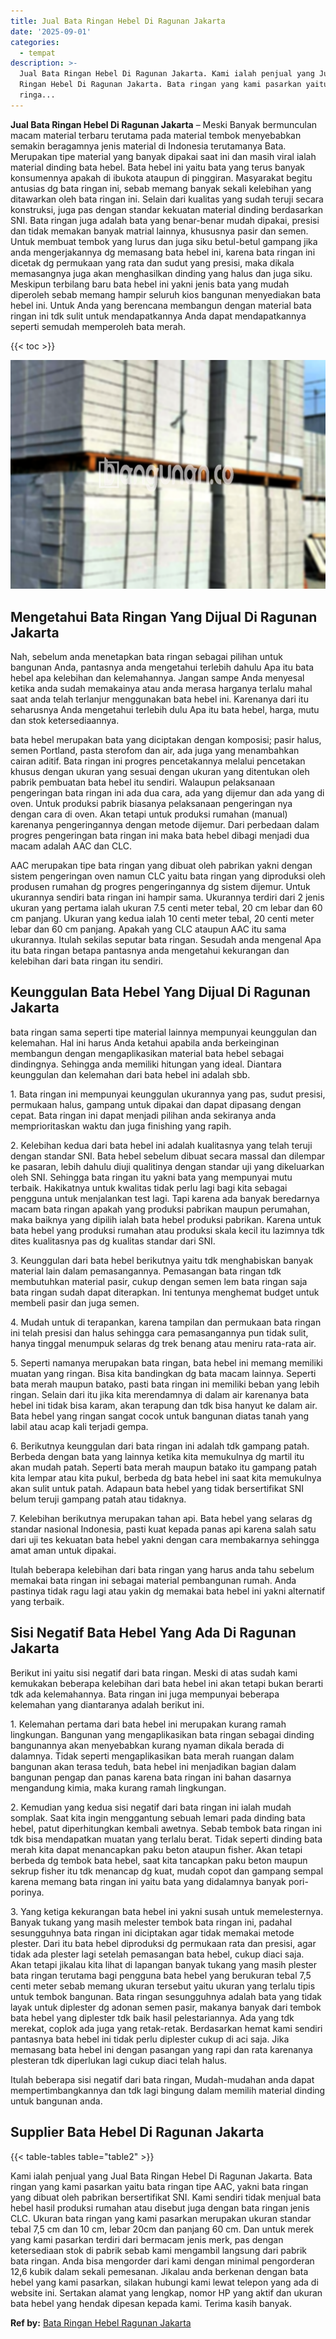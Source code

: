```yaml
---
title: Jual Bata Ringan Hebel Di Ragunan Jakarta
date: '2025-09-01'
categories:
  - tempat
description: >-
  Jual Bata Ringan Hebel Di Ragunan Jakarta. Kami ialah penjual yang Jual Bata
  Ringan Hebel Di Ragunan Jakarta. Bata ringan yang kami pasarkan yaitu bata
  ringa...
---
```


**Jual Bata Ringan Hebel Di Ragunan Jakarta** – Meski Banyak bermunculan macam material terbaru terutama pada material tembok menyebabkan semakin beragamnya jenis material di Indonesia terutamanya Bata. Merupakan tipe material yang banyak dipakai saat ini dan masih viral ialah material dinding bata hebel. Bata hebel ini yaitu bata yang terus banyak konsumennya apakah di ibukota ataupun di pinggiran. Masyarakat begitu antusias dg bata ringan ini, sebab memang banyak sekali kelebihan yang ditawarkan oleh bata ringan ini. Selain dari kualitas yang sudah teruji secara konstruksi, juga pas dengan standar kekuatan material dinding berdasarkan SNI. Bata ringan juga adalah bata yang benar-benar mudah dipakai, presisi dan tidak memakan banyak matrial lainnya, khususnya pasir dan semen. Untuk membuat tembok yang lurus dan juga siku betul-betul gampang jika anda mengerjakannya dg memasang bata hebel ini, karena bata ringan ini dicetak dg permukaan yang rata dan sudut yang presisi, maka dikala memasangnya juga akan menghasilkan dinding yang halus dan juga siku. Meskipun terbilang baru bata hebel ini yakni jenis bata yang mudah diperoleh sebab memang hampir seluruh kios bangunan menyediakan bata hebel ini. Untuk Anda yang berencana membangun dengan material bata ringan ini tdk sulit untuk mendapatkannya Anda dapat mendapatkannya seperti semudah memperoleh bata merah.

{{< toc >}}

![Jual Bata Ringan Hebel Di Ragunan Jakarta](/images/jual-hebel-murah-03.png)

## Mengetahui Bata Ringan Yang Dijual Di Ragunan Jakarta

Nah, sebelum anda menetapkan bata ringan sebagai pilihan untuk bangunan Anda, pantasnya anda mengetahui terlebih dahulu Apa itu bata hebel apa kelebihan dan kelemahannya. Jangan sampe Anda menyesal ketika anda sudah memakainya atau anda merasa harganya terlalu mahal saat anda telah terlanjur menggunakan bata hebel ini. Karenanya dari itu seharusnya Anda mengetahui terlebih dulu Apa itu bata hebel, harga, mutu dan stok ketersediaannya.

bata hebel merupakan bata yang diciptakan dengan komposisi; pasir halus, semen Portland, pasta sterofom dan air, ada juga yang menambahkan cairan aditif. Bata ringan ini progres pencetakannya melalui pencetakan khusus dengan ukuran yang sesuai dengan ukuran yang ditentukan oleh pabrik pembuatan bata hebel itu sendiri. Walaupun pelaksanaan pengeringan bata ringan ini ada dua cara, ada yang dijemur dan ada yang di oven. Untuk produksi pabrik biasanya pelaksanaan pengeringan nya dengan cara di oven. Akan tetapi untuk produksi rumahan (manual) karenanya pengeringannya dengan metode dijemur. Dari perbedaan dalam progres pengeringan bata ringan ini maka bata hebel dibagi menjadi dua macam adalah AAC dan CLC.

AAC merupakan tipe bata ringan yang dibuat oleh pabrikan yakni dengan sistem pengeringan oven namun CLC yaitu bata ringan yang diproduksi oleh produsen rumahan dg progres pengeringannya dg sistem dijemur. Untuk ukurannya sendiri bata ringan ini hampir sama. Ukurannya terdiri dari 2 jenis ukuran yang pertama ialah ukuran 7.5 centi meter tebal, 20 cm lebar dan 60 cm panjang. Ukuran yang kedua ialah 10 centi meter tebal, 20 centi meter lebar dan 60 cm panjang. Apakah yang CLC ataupun AAC itu sama ukurannya. Itulah sekilas seputar bata ringan. Sesudah anda mengenal Apa itu bata ringan betapa pantasnya anda mengetahui kekurangan dan kelebihan dari bata ringan itu sendiri.

## Keunggulan Bata Hebel Yang Dijual Di Ragunan Jakarta

bata ringan sama seperti tipe material lainnya mempunyai keunggulan dan kelemahan. Hal ini harus Anda ketahui apabila anda berkeinginan membangun dengan mengaplikasikan material bata hebel sebagai dindingnya. Sehingga anda memiliki hitungan yang ideal. Diantara keunggulan dan kelemahan dari bata hebel ini adalah sbb.

1\. Bata ringan ini mempunyai keunggulan ukurannya yang pas, sudut presisi, permukaan halus, gampang untuk dipakai dan dapat dipasang dengan cepat. Bata ringan ini dapat menjadi pilihan anda sekiranya anda memprioritaskan waktu dan juga finishing yang rapih.

2\. Kelebihan kedua dari bata hebel ini adalah kualitasnya yang telah teruji dengan standar SNI. Bata hebel sebelum dibuat secara massal dan dilempar ke pasaran, lebih dahulu diuji qualitinya dengan standar uji yang dikeluarkan oleh SNI. Sehingga bata ringan itu yakni bata yang mempunyai mutu terbaik. Hakikatnya untuk kwalitas tidak perlu lagi bagi kita sebagai pengguna untuk menjalankan test lagi. Tapi karena ada banyak beredarnya macam bata ringan apakah yang produksi pabrikan maupun perumahan, maka baiknya yang dipilih ialah bata hebel produksi pabrikan. Karena untuk bata hebel yang produksi rumahan atau produksi skala kecil itu lazimnya tdk dites kualitasnya pas dg kualitas standar dari SNI.

3\. Keunggulan dari bata hebel berikutnya yaitu tdk menghabiskan banyak material lain dalam pemasangannya. Pemasangan bata ringan tdk membutuhkan material pasir, cukup dengan semen lem bata ringan saja bata ringan sudah dapat diterapkan. Ini tentunya menghemat budget untuk membeli pasir dan juga semen.

4\. Mudah untuk di terapankan, karena tampilan dan permukaan bata ringan ini telah presisi dan halus sehingga cara pemasangannya pun tidak sulit, hanya tinggal menumpuk selaras dg trek benang atau meniru rata-rata air.

5\. Seperti namanya merupakan bata ringan, bata hebel ini memang memiliki muatan yang ringan. Bisa kita bandingkan dg bata macam lainnya. Seperti bata merah maupun batako, pasti bata ringan ini memiliki beban yang lebih ringan. Selain dari itu jika kita merendamnya di dalam air karenanya bata hebel ini tidak bisa karam, akan terapung dan tdk bisa hanyut ke dalam air. Bata hebel yang ringan sangat cocok untuk bangunan diatas tanah yang labil atau acap kali terjadi gempa.

6\. Berikutnya keunggulan dari bata ringan ini adalah tdk gampang patah. Berbeda dengan bata yang lainnya ketika kita memukulnya dg martil itu akan mudah patah. Seperti bata merah maupun batako itu gampang patah kita lempar atau kita pukul, berbeda dg bata hebel ini saat kita memukulnya akan sulit untuk patah. Adapaun bata hebel yang tidak bersertifikat SNI belum teruji gampang patah atau tidaknya.

7\. Kelebihan berikutnya merupakan tahan api. Bata hebel yang selaras dg standar nasional Indonesia, pasti kuat kepada panas api karena salah satu dari uji tes kekuatan bata hebel yakni dengan cara membakarnya sehingga amat aman untuk dipakai.

Itulah beberapa kelebihan dari bata ringan yang harus anda tahu sebelum memakai bata ringan ini sebagai material pembangunan rumah. Anda pastinya tidak ragu lagi atau yakin dg memakai bata hebel ini yakni alternatif yang terbaik.

## Sisi Negatif Bata Hebel Yang Ada Di Ragunan Jakarta

Berikut ini yaitu sisi negatif dari bata ringan. Meski di atas sudah kami kemukakan beberapa kelebihan dari bata hebel ini akan tetapi bukan berarti tdk ada kelemahannya. Bata ringan ini juga mempunyai beberapa kelemahan yang diantaranya adalah berikut ini.

1\. Kelemahan pertama dari bata hebel ini merupakan kurang ramah lingkungan. Bangunan yang mengaplikasikan bata ringan sebagai dinding bangunannya akan menyebabkan kurang nyaman dikala berada di dalamnya. Tidak seperti mengaplikasikan bata merah ruangan dalam bangunan akan terasa teduh, bata hebel ini menjadikan bagian dalam bangunan pengap dan panas karena bata ringan ini bahan dasarnya mengandung kimia, maka kurang ramah lingkungan.

2\. Kemudian yang kedua sisi negatif dari bata ringan ini ialah mudah somplak. Saat kita ingin menggantung sebuah lemari pada dinding bata hebel, patut diperhitungkan kembali awetnya. Sebab tembok bata ringan ini tdk bisa mendapatkan muatan yang terlalu berat. Tidak seperti dinding bata merah kita dapat menancapkan paku beton ataupun fisher. Akan tetapi berbeda dg tembok bata hebel, saat kita tancapkan paku beton maupun sekrup fisher itu tdk menancap dg kuat, mudah copot dan gampang sempal karena memang bata ringan ini yaitu bata yang didalamnya banyak pori-porinya.

3\. Yang ketiga kekurangan bata hebel ini yakni susah untuk memelesternya. Banyak tukang yang masih melester tembok bata ringan ini, padahal sesungguhnya bata ringan ini diciptakan agar tidak memakai metode plester. Dari itu bata hebel diproduksi dg permukaan rata dan presisi, agar tidak ada plester lagi setelah pemasangan bata hebel, cukup diaci saja. Akan tetapi jikalau kita lihat di lapangan banyak tukang yang masih plester bata ringan terutama bagi pengguna bata hebel yang berukuran tebal 7,5 centi meter sebab memang ukuran tersebut yaitu ukuran yang terlalu tipis untuk tembok bangunan. Bata ringan sesungguhnya adalah bata yang tidak layak untuk diplester dg adonan semen pasir, makanya banyak dari tembok bata hebel yang diplester tdk baik hasil pelestariannya. Ada yang tdk merekat, coplok ada juga yang retak-retak. Berdasarkan hemat kami sendiri pantasnya bata hebel ini tidak perlu diplester cukup di aci saja. Jika memasang bata hebel ini dengan pasangan yang rapi dan rata karenanya plesteran tdk diperlukan lagi cukup diaci telah halus.

Itulah beberapa sisi negatif dari bata ringan, Mudah-mudahan anda dapat mempertimbangkannya dan tdk lagi bingung dalam memilih material dinding untuk bangunan anda.

## Supplier Bata Hebel Di Ragunan Jakarta

{{< table-tables table="table2" >}}

Kami ialah penjual yang Jual Bata Ringan Hebel Di Ragunan Jakarta. Bata ringan yang kami pasarkan yaitu bata ringan tipe AAC, yakni bata ringan yang dibuat oleh pabrikan bersertifikat SNI. Kami sendiri tidak menjual bata hebel hasil produksi rumahan atau disebut juga dengan bata ringan jenis CLC. Ukuran bata ringan yang kami pasarkan merupakan ukuran standar tebal 7,5 cm dan 10 cm, lebar 20cm dan panjang 60 cm. Dan untuk merek yang kami pasarkan terdiri dari bermacam jenis merk, pas dengan ketersediaan stok di pabrik sebab kami mengambil langsung dari pabrik bata ringan. Anda bisa mengorder dari kami dengan minimal pengorderan 12,6 kubik dalam sekali pemesanan. Jikalau anda berkenan dengan bata hebel yang kami pasarkan, silakan hubungi kami lewat telepon yang ada di website ini. Sertakan alamat yang lengkap, nomor HP yang aktif dan ukuran bata hebel yang hendak dipesan kepada kami. Terima kasih banyak.

**Ref by:** [Bata Ringan Hebel Ragunan Jakarta](https://id.wikipedia.org/wiki/Bata)
